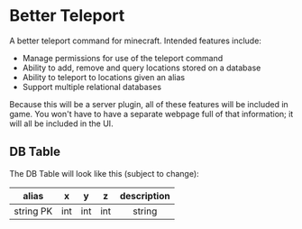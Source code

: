 # Better Teleport

A better teleport command for minecraft. Intended features include:

* Manage permissions for use of the teleport command
* Ability to add, remove and query locations stored on a database
* Ability to teleport to locations given an alias
* Support multiple relational databases

Because this will be a server plugin, all of these features will be included in game. You won't have to have a separate
webpage full of that information; it will all be included in the UI.

## DB Table

The DB Table will look like this (subject to change):

| alias   |  x  |  y  |  z  | description |
|:-------:|:---:|:---:|:---:|:-----------:|
|string PK| int | int | int | string      |